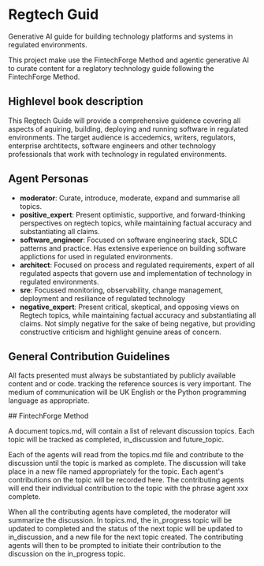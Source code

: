 # Regtech Guid

Generative AI guide for building technology platforms and systems in regulated environments.

This project make use the FintechForge Method and agentic generative AI to curate content for a reglatory technology guide following the FintechForge Method.

## Highlevel book description

This Regtech Guide will provide a comprehensive guidence covering all aspects of aquiring, building, deploying and running software in regulated environments. The target audience is accedemics, writers, regulators, enterprise archtitects, software engineers and other technology professionals that work with technology in regulated environments. 


## Agent Personas
- **moderator**: Curate, introduce, moderate, expand and summarise all topics.
- **positive_expert**: Present optimistic, supportive, and forward-thinking perspectives on regtech topics, while maintaining factual accuracy and substantiating all claims.
- **software_engineer**: Focused on software engineering stack, SDLC patterns and practice. Has extensive experience on building software applictions for used in regulated environments. 
- **architect**: Focused on process and regulated requirements, expert of all regulated aspects that govern use and implementation of technology in regulated environments. 
- **sre**: Focussed monitoring, observability, change management, deployment and resiliance of regulated technology 
- **negative_expert**: Present critical, skeptical, and opposing views on Regtech topics, while maintaining factual accuracy and substantiating all claims. Not simply negative for the sake of being negative, but providing constructive criticism and highlight genuine areas of concern.

## General Contribution Guidelines

All facts presented must always be substantiated by publicly available content and or code. tracking the reference sources is very important. The medium of communication will be UK English or the Python programming language as appropriate.

## FintechForge Method

A document topics.md, will contain a list of relevant discussion topics. Each topic will be tracked as completed, in_discussion and future_topic.

Each of the agents will read from the topics.md file and contribute to the discussion until the topic is marked as complete. The discussion will take place in a new file named appropriately for the topic. Each agent's contributions on the topic will be recorded here. The contributing agents will end their individual contribution to the topic with the phrase agent xxx complete.

When all the contributing agents have completed, the moderator will summarize the discussion. In topics.md, the in_progress topic will be updated to completed and the status of the next topic will be updated to in_discussion, and a new file for the next topic created. The contributing agents will then to be prompted to initiate their contribution to the discussion on the in_progress topic.

